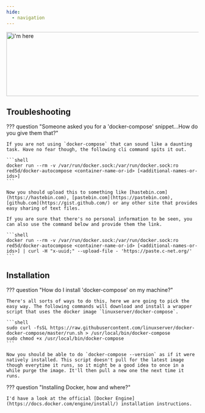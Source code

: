 ```yaml
---
hide:
  - navigation
---
```


<img src="/img/pullio-i-am-here.png" alt="i'm here" width="674" height="168">

## Troubleshooting

??? question "Someone asked you for a 'docker-compose' snippet...How do you give them that?"

    If you are not using `docker-compose` that can sound like a daunting task. Have no fear though, the following cli command spits it out.

    ```shell
    docker run --rm -v /var/run/docker.sock:/var/run/docker.sock:ro red5d/docker-autocompose <container-name-or-id> [<additional-names-or-ids>]
    ```

    Now you should upload this to something like [hastebin.com](https://hastebin.com), [pastebin.com](https://pastebin.com), [github.com](https://gist.github.com/) or any other site that provides easy sharing of text files.

    If you are sure that there's no personal information to be seen, you can also use the command below and provide them the link.

    ```shell
    docker run --rm -v /var/run/docker.sock:/var/run/docker.sock:ro red5d/docker-autocompose <container-name-or-id> [<additional-names-or-ids>] | curl -H "x-uuid;" --upload-file - 'https://paste.c-net.org/'
    ```

## Installation

??? question "How do I install 'docker-compose' on my machine?"

    There's all sorts of ways to do this, here we are going to pick the easy way. The following commands will download and install a wrapper script that uses the docker image `linuxserver/docker-compose`.

    ```shell
    sudo curl -fsSL https://raw.githubusercontent.com/linuxserver/docker-docker-compose/master/run.sh > /usr/local/bin/docker-compose
    sudo chmod +x /usr/local/bin/docker-compose
    ```

    Now you should be able to do `docker-compose --version` as if it were natively installed. This script doesn't pull for the latest image though everytime it runs, so it might be a good idea to once in a while purge the image. It'll then pull a new one the next time it runs.

??? question "Installing Docker, how and where?"

    I'd have a look at the official [Docker Engine](https://docs.docker.com/engine/install/) installation instructions.
